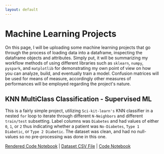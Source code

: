 ```yaml
---
layout: default
---
```

# Machine Learning Projects
On this page, I will be uploading some machine learning projects that go through the process of loading data into a dataframe, inspecting the dataframe objects and attributes.
Simply put, it will be summarizing my workflow methods of using different libraries such as `sklearn`, `numpy`, `pyspark`, and `matplotlib` for demonstrating my own point of view
on how you can analyze, build, and eventually train a model. Confusion matrices will be used for means of measure, accordingly other measures of performances will be employed regarding
the project's nature.

## KNN MultiClass Classification - Supervised ML
This is a fairly simple project, utilizing `Sci-kit-learn's` KNN classifier in a nested `for` loop to iterate through 
different `N-Neighbors` and different `train/test` subsetting. Label columns was `Diabetes` and had values of either `0`, `1`, or `2` thus indicating whether a 
patient was `No-Diabetes`, `Type 1 Diabetic`, or `Type 2 Diabetic`. The dataset was clean, and had no null-values so no pre-processing was done in this one.
<br>

[Rendered Code Notebook](./assets/machine-learning-assets/simple-knn-mcc.html) | [Dataset CSV File](./assets/machine-learning-assets/diabetes.csv) | [Code Notebook](./knn-multiclass.md)
